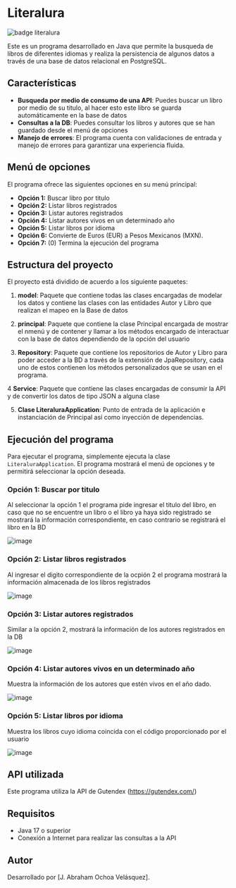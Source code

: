 # Literalura
![badge literalura](https://github.com/user-attachments/assets/9723b4aa-45ca-497a-b549-5ed11c835dd9)

Este es un programa desarrollado en Java que permite la busqueda de libros de diferentes idiomas y realiza la persistencia de algunos datos a través de una base de datos relacional en PostgreSQL.

## Características

- **Busqueda por medio de consumo de una API**: Puedes buscar un libro por medio de su titulo, al hacer esto este libro se guarda automáticamente en la base de datos
- **Consultas a la DB**: Puedes consultar los libros y autores que se han guardado desde el menú de opciones
- **Manejo de errores**: El programa cuenta con validaciones de entrada y manejo de errores para garantizar una experiencia fluida.

## Menú de opciones

El programa ofrece las siguientes opciones en su menú principal:


- **Opción 1:** Buscar libro por titulo
- **Opción 2:** Listar libros registrados
- **Opción 3:** Listar autores registrados
- **Opción 4:** Listar autores vivos en un determinado año
- **Opción 5:** Listar libros por idioma
- **Opción 6:** Convierte de Euros (EUR) a Pesos Mexicanos (MXN).
- **Opción 7:** (0) Termina la ejecución del programa

## Estructura del proyecto

El proyecto está dividido de acuerdo a los siguiente paquetes:

1. **model**: 
   Paquete que contiene todas las clases encargadas de  modelar los datos y contiene las clases con las entidades Autor y Libro que realizan el mapeo en la Base de datos
   
2. **principal**:
   Paquete que contiene la clase Principal encargada de mostrar el nmenú y de contener y llamar a los métodos
   encargado de interactuar con la base de datos dependiendo de la opción del usuario

3. **Repository**:
   Paquete que contiene los repositorios de Autor y Libro para poder acceder a la BD a través de la extensión de JpaRepository, cada uno de estos contienen los métodos personalizados que se usan en el programa.

4 **Service**:
   Paquete que contiene las clases encargadas de consumir la API y de convertir los datos de tipo JSON a alguna clase

5. **Clase LiteraluraApplication**:
   Punto de entrada de la aplicación e instanciación de Principal así como inyección de dependencias.

## Ejecución del programa

Para ejecutar el programa, simplemente ejecuta la clase `LiteraluraApplication`. El programa mostrará el menú de opciones y te permitirá seleccionar la opción deseada.

### Opción 1: Buscar por titulo

Al seleccionar la opción 1 el programa pide ingresar el titulo del libro, en caso que no se encuentre un libro o el libro ya haya sido registrado se mostrará la información correspondiente, en caso contrario se registrará el libro en la BD

![image](https://github.com/user-attachments/assets/016a465e-d1e0-4845-baeb-55aa1634b3dd)

### Opción 2: Listar libros registrados

Al ingresar el digito correspondiente de la ocpión 2 el programa mostrará la información almacenada de los libros registrados

![image](https://github.com/user-attachments/assets/4755d91d-25c2-4611-b9e3-a8b0974f6a3f)

### Opción 3: Listar autores registrados

Similar a la opción 2, mostrará la información de los autores registrados en la DB

![image](https://github.com/user-attachments/assets/da0e8a21-958c-428a-980a-aa59abf56820)

### Opción 4: Listar autores vivos en un determinado año

Muestra la información de los autores que estén vivos en el año dado.

![image](https://github.com/user-attachments/assets/80cda418-4548-45cc-86fd-a525374adf4a)

### Opción 5: Listar libros por idioma

Muestra los libros cuyo idioma coincida con el código proporcionado por el usuario

![image](https://github.com/user-attachments/assets/01652ad6-4f61-40da-be76-e557b0825dc7)


## API utilizada

Este programa utiliza la API de Gutendex (https://gutendex.com/)

## Requisitos

- Java 17 o superior
- Conexión a Internet para realizar las consultas a la API

## Autor

Desarrollado por [J. Abraham Ochoa Velásquez].

